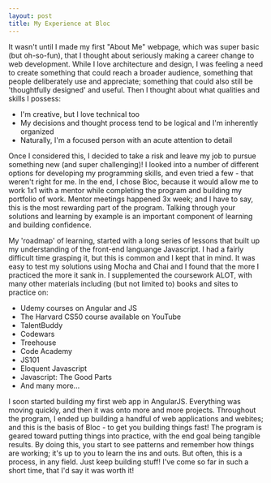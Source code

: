 ```yaml
---
layout: post
title: My Experience at Bloc
---
```

It wasn't until I made my first "About Me" webpage, which was super basic (but oh-so-fun), that I thought about seriously making a career change to web development. While I love architecture and design, I was feeling a need to create something that could reach a broader audience, something that people deliberately use and appreciate; something that could also still be 'thoughtfully designed' and useful. Then I thought about what qualities and skills I possess:  

* I'm creative, but I love technical too
* My decisions and thought process tend to be logical and I'm inherently organized
* Naturally, I'm a focused person with an acute attention to detail

Once I considered this, I decided to take a risk and leave my job to pursue something new (and super challenging)! I looked into a number of different options for developing my programming skills, and even tried a few - that weren't right for me.  In the end, I chose Bloc, because it would allow me to work 1x1 with a mentor while completing the program and building my portfolio of work. Mentor meetings happened 3x week; and I have to say, this is the most rewarding part of the program. Talking through your solutions and learning by example is an important component of learning and building confidence.  

My 'roadmap' of learning, started with a long series of lessons that built up my understanding of the front-end languange Javascript. I had a fairly difficult time grasping it, but this is common and I kept that in mind. It was easy to test my solutions using Mocha and Chai and I found that the more I practiced the more it sank in. I supplemented the coursework ALOT, with many other materials including (but not limited to) books and sites to practice on:

* Udemy courses on Angular and JS
* The Harvard CS50 course available on YouTube
* TalentBuddy
* Codewars
* Treehouse
* Code Academy
* JS101 
* Eloquent Javascript
* Javascript: The Good Parts
* And many more...

I soon started building my first web app in AngularJS. Everything was moving quickly, and then it was onto more and more projects. Throughout the program, I ended up building a handful of web applications and webites; and this is the basis of Bloc - to get you building things fast! The program is geared toward putting things into practice, with the end goal being tangible results. By doing this, you start to see patterns and remember how things are working; it's up to you to learn the ins and outs. But often, this is a process, in any field. Just keep building stuff! I've come so far in such a short time, that I'd say it was worth it! 




